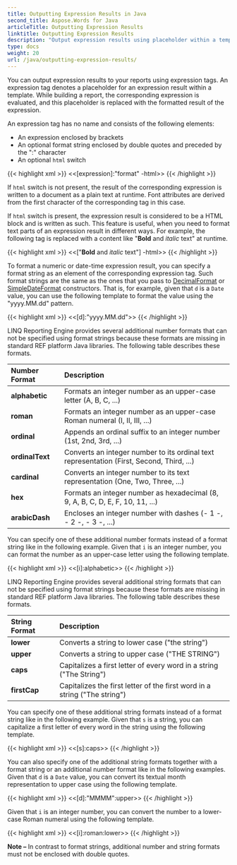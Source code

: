 ```yaml
---
title: Outputting Expression Results in Java
second_title: Aspose.Words for Java
articleTitle: Outputting Expression Results
linktitle: Outputting Expression Results
description: "Output expression results using placeholder within a template when building a report in Java."
type: docs
weight: 20
url: /java/outputting-expression-results/
---
```


You can output expression results to your reports using expression tags. An expression tag denotes a placeholder for an expression result within a template. While building a report, the corresponding expression is evaluated, and this placeholder is replaced with the formatted result of the expression. 

An expression tag has no name and consists of the following elements:

- An expression enclosed by brackets
- An optional format string enclosed by double quotes and preceded by the ":" character
- An optional `html` switch

{{< highlight xml >}}
<<[expression]:"format" -html>>
{{< /highlight >}}

If `html` switch is not present, the result of the corresponding expression is written to a document as a plain text at runtime. Font attributes are derived from the first character of the corresponding tag in this case.

If `html` switch is present, the expression result is considered to be a HTML block and is written as such. This feature is useful, when you need to format text parts of an expression result in different ways. For example, the following tag is replaced with a content like "**Bold** and *italic* text" at runtime.

{{< highlight xml >}}
<<["<b>Bold</b> and <i>italic</i> text"] -html>>
{{< /highlight >}}

To format a numeric or date-time expression result, you can specify a format string as an element of the corresponding expression tag. Such format strings are the same as the ones that you pass to [DecimalFormat](https://docs.oracle.com/javase/7/docs/api/java/text/DecimalFormat.html) or [SimpleDateFormat](https://docs.oracle.com/javase/7/docs/api/java/text/SimpleDateFormat.html) constructors. That is, for example, given that `d` is a `Date` value, you can use the following template to format the value using the "yyyy.MM.dd" pattern.

{{< highlight xml >}}
<<[d]:"yyyy.MM.dd">>
{{< /highlight >}}

LINQ Reporting Engine provides several additional number formats that can not be specified using format strings because these formats are missing in standard  REF platform Java libraries. The following table describes these formats.

|Number Format|Description|
| :- | :- |
|**alphabetic**|Formats an integer number as an upper-case letter (A, B, C, ...)|
|**roman**|Formats an integer number as an upper-case Roman numeral (I, II, III, ...)|
|**ordinal**|Appends an ordinal suffix to an integer number (1st, 2nd, 3rd, ...)|
|**ordinalText**|Converts an integer number to its ordinal text representation (First, Second, Third, ...)|
|**cardinal**|Converts an integer number to its text representation (One, Two, Three, ...)|
|**hex**|Formats an integer number as hexadecimal (8, 9, A, B, C, D, E, F, 10, 11, ...)|
|**arabicDash**|Encloses an integer number with dashes (- 1 -, - 2 -, - 3 -, ...)|


You can specify one of these additional number formats instead of a format string like in the following example. Given that `i` is an integer number, you can format the number as an upper-case letter using the following template.

{{< highlight xml >}}
<<[i]:alphabetic>>
{{< /highlight >}}

LINQ Reporting Engine provides several additional string formats that can not be specified using format strings because these formats are missing in standard  REF platform Java libraries. The following table describes these formats.

|String Format|Description|
| :- | :- |
|**lower**|Converts a string to lower case ("the string")|
|**upper**|Converts a string to upper case ("THE STRING")|
|**caps**|Capitalizes a first letter of every word in a string ("The String")|
|**firstCap**|Capitalizes the first letter of the first word in a string ("The string")|


You can specify one of these additional string formats instead of a format string like in the following example. Given that `s` is a string, you can capitalize a first letter of every word in the string using the following template.

{{< highlight xml >}}
<<[s]:caps>>
{{< /highlight >}}

You can also specify one of the additional string formats together with a format string or an additional number format like in the following examples. Given that `d` is a `Date` value, you can convert its textual month representation to upper case using the following template.

{{< highlight xml >}}
<<[d]:"MMMM":upper>>
{{< /highlight >}}

Given that `i` is an integer number, you can convert the number to a lower-case Roman numeral using the following template.

{{< highlight xml >}}
<<[i]:roman:lower>>
{{< /highlight >}}

**Note –** In contrast to format strings, additional number and string formats must not be enclosed with double quotes.
